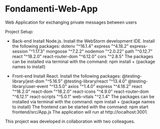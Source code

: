 # Fondamenti-Web-App
Web Application for exchanging private messages between users

Project Setup: 
- Back-end
  Install Node.js.
  Install the WebStorm development IDE.
  Install the following packages:
    dotenv "^16.1.4"
    express "^4.18.2"
    express-session "^1.17.3"
    mongoose "^7.2.2"
    nodemon "^2.0.22"
    path "^0.12.7"
    react "^18.2.0"
    react-router-dom "^6.12.0"
    cors "^2.8.5"
The packages can be installed via terminal with the command: npm install + {package names to install}

- Front-end
  Install React.
  Install the following packages:
    @testing-library/jest-dom "^5.16.5"
    @testing-library/react "^13.4.0"
    @testing-library/user-event "^13.5.0"
    axios "^1.4.0"
    express "^4.18.2"
    react "^18.2.0"
    react-dom "^18.2.0"
    react-icons "^4.9.0"
    react-router-dom "^6.12.1"
    react-scripts "^5.0.1"
    web-vitals "^2.1.4"
The packages can be installed via terminal with the command: npm install + {package names to install}
The frontend can be started with the command: npm start frontend/src/App.js
The application will run at http://localhost:3001.

This project was developed in collaboration with two colleagues.

